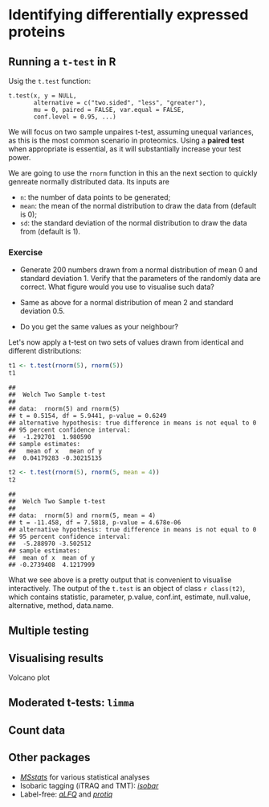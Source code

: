 # Identifying differentially expressed proteins




## Running a `t-test` in R

Usig the `t.test` function:

```
t.test(x, y = NULL,
       alternative = c("two.sided", "less", "greater"),
       mu = 0, paired = FALSE, var.equal = FALSE,
       conf.level = 0.95, ...)
```

We will focus on two sample unpaires t-test, assuming unequal
variances, as this is the most common scenario in proteomics. Using a
**paired test** when appropriate is essential, as it will
substantially increase your test power.

We are going to use the `rnorm` function in this an the next section
to quickly genreate normally distributed data. Its inputs are 

- `n`: the number of data points to be generated;
- `mean`: the mean of the normal distribution to draw the data from
  (default is 0);
- `sd`: the standard deviation of the normal distribution to draw the
  data from (default is 1).

### Exercise 

* Generate 200 numbers drawn from a normal distribution of mean 0 and
  standard deviation 1. Verify that the parameters of the randomly
  data are correct. What figure would you use to visualise such data?
  
* Same as above for a normal distribution of mean 2 and standard
  deviation 0.5.

* Do you get the same values as your neighbour?

Let's now apply a t-test on two sets of values drawn from identical
and different distributions:


```r
t1 <- t.test(rnorm(5), rnorm(5))
t1
```

```
## 
## 	Welch Two Sample t-test
## 
## data:  rnorm(5) and rnorm(5)
## t = 0.5154, df = 5.9441, p-value = 0.6249
## alternative hypothesis: true difference in means is not equal to 0
## 95 percent confidence interval:
##  -1.292701  1.980590
## sample estimates:
##   mean of x   mean of y 
##  0.04179283 -0.30215135
```


```r
t2 <- t.test(rnorm(5), rnorm(5, mean = 4))
t2
```

```
## 
## 	Welch Two Sample t-test
## 
## data:  rnorm(5) and rnorm(5, mean = 4)
## t = -11.458, df = 7.5818, p-value = 4.678e-06
## alternative hypothesis: true difference in means is not equal to 0
## 95 percent confidence interval:
##  -5.288970 -3.502512
## sample estimates:
##  mean of x  mean of y 
## -0.2739408  4.1217999
```

What we see above is a pretty output that is convenient to visualise
interactively. The output of the `t.test` is an object of class `r
class(t2)`, which contains statistic, parameter, p.value, conf.int, estimate, null.value, alternative, method, data.name.



## Multiple testing



## Visualising results

Volcano plot


## Moderated t-tests: `limma`

## Count data

## Other packages

* *[MSstats](http://bioconductor.org/packages/MSstats)* for various statistical analyses
* Isobaric tagging (iTRAQ and TMT): *[isobar](http://bioconductor.org/packages/isobar)*
* Label-free: *[aLFQ](http://cran.fhcrc.org/web/packages/aLFQ/index.html)* and *[protiq](http://cran.fhcrc.org/web/packages/protiq/index.html)*

